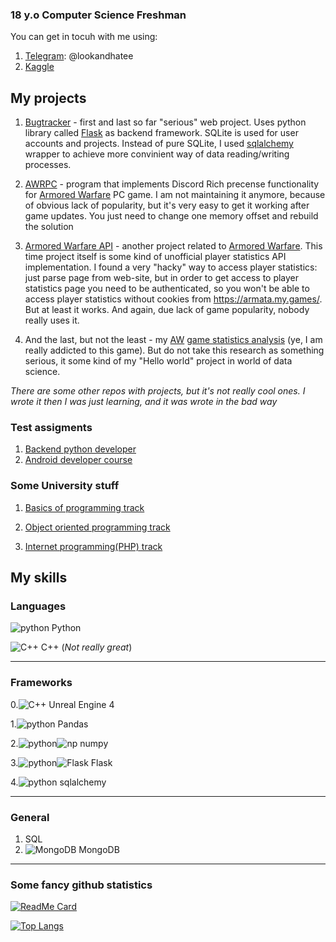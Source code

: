 ### 18 y.o Computer Science Freshman 
You can get in tocuh with me using:
1. [Telegram](https://telegram.org): @lookandhatee
2. [Kaggle](https://www.kaggle.com/lookandhate)

## My projects
1. [Bugtracker](https://github.com/lookandhate/Bugtracker) - first and last so far "serious" web project. Uses python library called [Flask](https://flask.palletsprojects.com/en/1.1.x/) as backend framework. SQLite is used for user accounts and projects. Instead of pure SQLite, I used [sqlalchemy](https://www.sqlalchemy.org/) wrapper to achieve more convinient way of data reading/writing processes.

2. [AWRPC](https://github.com/lookandhate/AWRPC) - program that implements Discord Rich precense functionality for [Armored Warfare](https://aw.my.games/en) PC game. I am not maintaining it anymore, because of obvious lack of popularity, but it's very easy to get it working after game updates. You just need to change one memory offset and rebuild the solution

3. [Armored Warfare API](https://github.com/lookandhate/ArmoredWarfareAPI) - another project related to [Armored Warfare](https://aw.my.games/en). This time project itself is some kind of unofficial player statistics API implementation. I found a very "hacky" way to access player statistics: just parse page from web-site, but in order to get access to player statistics page you need to be authenticated, so you won't be able to access player statistics without cookies from https://armata.my.games/. But at least it works. And again, due lack of game popularity, nobody really uses it.

4. And the last, but not the least - my [AW](https://aw.my.games/en) [game statistics analysis](https://github.com/lookandhate/ArmoredWarfareStatisticsAnalyze) (ye, I am really addicted to this game). But do not take this research as something serious, it some kind of my "Hello world" project in world of data science.

*There are some other repos with projects, but it's not really cool ones. I wrote it then I was just learning, and it was wrote in the bad way*

### Test assigments
1. [Backend python developer](https://github.com/lookandhate/SandlabsTech)
2. [Android developer course](https://github.com/lookandhate/CatFacts)


### Some University stuff
1. [Basics of programming track](https://github.com/lookandhate/UniversityLabs)

2. [Object oriented programming track](https://github.com/lookandhate/OOPJavaLabs)

3. [Internet programming(PHP) track](https://github.com/lookandhate/phpscum)

## My skills
### Languages
[python]: https://github.com/benawad/flairs/blob/master/resized/python.png
[C++]: https://github.com/benawad/flairs/blob/master/resized/cpp.png

![python] Python

![C++](https://github.com/benawad/flairs/blob/master/resized/cpp.png) C++ (*Not really great*)

***

### Frameworks
0.![C++] Unreal Engine 4

1.![python] Pandas

2.![python]![np](https://www.vectorlogo.zone/logos/numpy/numpy-icon.svg) numpy

3.![python]![Flask](https://www.vectorlogo.zone/logos/pocoo_flask/pocoo_flask-icon.svg) Flask

4.![python] sqlalchemy

***

### General
1. SQL
2. ![MongoDB](https://www.vectorlogo.zone/logos/mongodb/mongodb-icon.svg) MongoDB

***

### Some fancy github statistics

[![ReadMe Card](https://github-readme-stats.vercel.app/api?username=lookandhate&theme=synthwave)](https://github.com/lookandhate)

[![Top Langs](https://github-readme-stats.vercel.app/api/top-langs/?username=lookandhate&theme=synthwave&layout=compact)](https://github.com/lookandhate)
